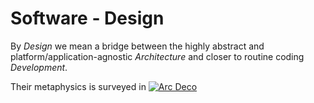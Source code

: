# Software - Design

By *Design* we mean a bridge between the highly abstract and platform/application-agnostic *Architecture* and closer to routine coding *Development*.

Their metaphysics is surveyed in [![Arc Deco](../../,,/_rsc/_img/ArcDeco/ArcDeco-bar-12px.jpg)](../../ArcDeco/README.md)
